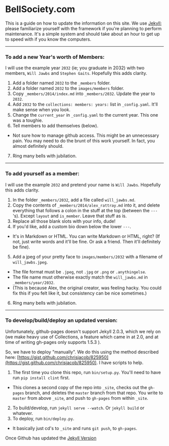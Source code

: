 
# BellSociety.com

This is a guide on how to update the information on this site. We use [Jekyll](http://jekyllrb.com/); please familiarize yourself with the framework if you're planning to perform maintenance. It's a simple system and should take about an hour to get up to speed with if you know the computers.

---

### To add a new Year's worth of Members:

I will use the example year `2032` (ie; you graduate in 2032) with two members, `Will Jawbs` and `Stephen Gaits`. Hopefully this adds clarity.

1. Add a folder named `2032` to the `_members` folder.
2. Add a folder named `2032` to the `images/members` folder.
3. Copy `_members/2014/index.md` into `_members/2032`. Update the year to `2032`.
4. Add `2032` to the `collections: members: years:` list in `_config.yaml`. It'll make sense when you look.
5. Change the `current_year` in `_config.yaml` to the current year. This one was a toughie.
6. Tell members to add themselves (below).
 - Not sure how to manage github access. This might be an unnecessary pain. You may need to do the brunt of this work yourself. In fact, you almost definitely should.
7. Ring many bells with jubilation.

---

### To add yourself as a member:

I will use the example `2032` and pretend your name is `Will Jawbs`. Hopefully this adds clarity.

1. In the folder `_members/2032`, add a file called `will_jawbs.md`.
2. Copy the contents of `_members/2014/alex_rattray.md` into it, and delete everything that follows a colon in the stuff at the top (between the `---`'s). Except `layout` and `is_member`. Leave that stuff as is.
3. Replace all those blank slots with your info, dude!
4. If you'd like, add a custom bio down below the lower `---`.
  - It's in Markdown or HTML. You can write Markdown or HTML, right? (If not, just write words and it'll be fine. Or ask a friend. Then it'll definitely be fine).
5. Add a jpeg of your pretty face to `images/members/2032` with a filename of `will_jawbs.jpeg`.
  - The file format must be `.jpeg`, not `.jpg` or `.png` or `.anythingelse`.
  - The file name must otherwise exactly match the `will_jawbs.md` in `_members/year/2032`.
  - (This is because Alex, the original creator, was feeling hacky. You could fix this if you felt like it, but consistency can be nice sometimes.)
6. Ring many bells with jubilation.


---

### To develop/build/deploy an updated version:

Unfortunately, github-pages doesn't support Jekyll 2.0.3, which we rely on (we make heavy use of Collections, a feature which came in at 2.0, and at time of writing gh-pages only supports 1.5.3 ).

So, we have to deploy "manually". We do this using the method described here: [https://gist.github.com/chrisjacob/825950](https://gist.github.com/chrisjacob/825950). I have scripts to help.

1. The first time you clone this repo, run `bin/setup.py`. You'll need to have run `pip install clint` first.
  - This clones a second copy of the repo into `_site`, checks out the `gh-pages` branch, and deletes the `master` branch from that repo. You write to `master` from above `_site`, and push to `gh-pages` from within `_site`.
2. To build/develop, run `jekyll serve --watch`. Or `jekyll build` or whatever.
3. To deploy, run `bin/deploy.py`.
  - It basically just cd's to `_site` and runs `git push`, to `gh-pages`.

Once Github has updated the [Jekyll Version](https://pages.github.com/versions/)